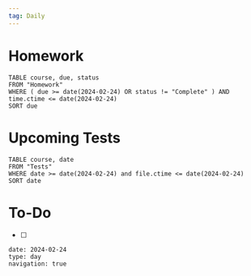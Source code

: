 ```yaml
---
tag: Daily
---
```

# Homework
```dataview
TABLE course, due, status
FROM "Homework" 
WHERE ( due >= date(2024-02-24) OR status != "Complete" ) AND time.ctime <= date(2024-02-24)
SORT due
```
# Upcoming Tests
```dataview
TABLE course, date
FROM "Tests" 
WHERE date >= date(2024-02-24) and file.ctime <= date(2024-02-24)
SORT date
```
# To-Do
- [ ] 

```gEvent
date: 2024-02-24
type: day
navigation: true
```